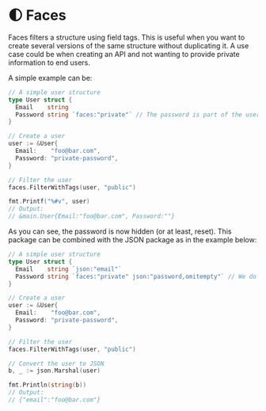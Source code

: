# 🌓 Faces

Faces filters a structure using field tags. This is useful when you want to
create several versions of the same structure without duplicating it. A use case
could be when creating an API and not wanting to provide private information to
end users.

A simple example can be:

```go
// A simple user structure
type User struct {
  Email    string
  Password string `faces:"private"` // The password is part of the user's private face.
}

// Create a user
user := &User{
  Email:    "foo@bar.com",
  Password: "private-password",
}

// Filter the user
faces.FilterWithTags(user, "public")

fmt.Printf("%#v", user)
// Output:
// &main.User{Email:"foo@bar.com", Password:""}
```

As you can see, the password is now hidden (or at least, reset). This package
can be combined with the JSON package as in the example below:

```go
// A simple user structure
type User struct {
  Email    string `json:"email"`
  Password string `faces:"private" json:"password,omitempty"` // We do not want to display the field when using json
}

// Create a user
user := &User{
  Email:    "foo@bar.com",
  Password: "private-password",
}

// Filter the user
faces.FilterWithTags(user, "public")

// Convert the user to JSON
b, _ := json.Marshal(user)

fmt.Println(string(b))
// Output:
// {"email":"foo@bar.com"}
```
